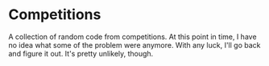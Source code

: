 # Competitions

A collection of random code from competitions. At this point in time, I have no idea what some of the problem were anymore. With any luck, I'll go back and figure it out. It's pretty unlikely, though.

